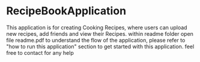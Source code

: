 # RecipeBookApplication
This application is for creating Cooking Recipes, where users can upload new recipes, add friends and view their Recipes.
within readme folder open file readme.pdf to understand the flow of the application, please refer to "how to run this application" section to get started with this application.
feel free to contact for any help
